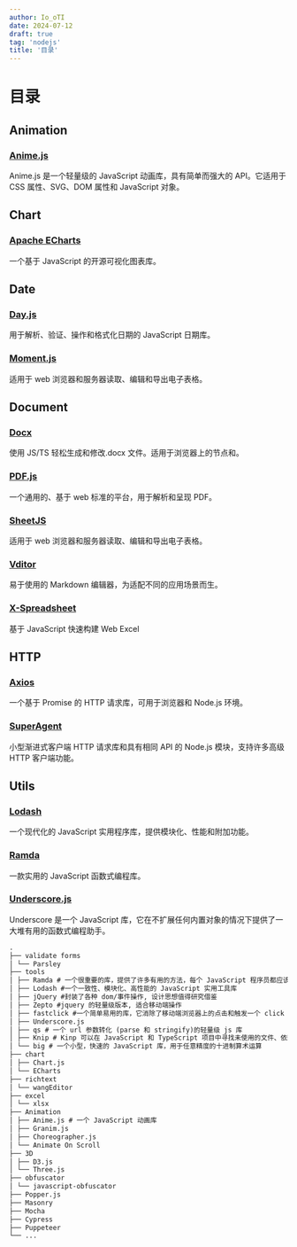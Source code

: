 ```yaml
---
author: Io_oTI
date: 2024-07-12
draft: true
tag: 'nodejs'
title: '目录'
---
```


# 目录

## Animation

### [Anime.js](./animation/animejs.md)

Anime.js 是一个轻量级的 JavaScript 动画库，具有简单而强大的 API。它适用于 CSS 属性、SVG、DOM 属性和 JavaScript 对象。

## Chart

### [Apache ECharts](./chart/apache-echarts.md)

一个基于 JavaScript 的开源可视化图表库。

## Date

### [Day.js](./date/day.md)

用于解析、验证、操作和格式化日期的 JavaScript 日期库。

### [Moment.js](./date/moment.md)

适用于 web 浏览器和服务器读取、编辑和导出电子表格。

## Document

### [Docx](./document/docx.md)

使用 JS/TS 轻松生成和修改.docx 文件。适用于浏览器上的节点和。

### [PDF.js](./document/pdfjs.md)

一个通用的、基于 web 标准的平台，用于解析和呈现 PDF。

### [SheetJS](./document/sheetjs.md)

适用于 web 浏览器和服务器读取、编辑和导出电子表格。

### [Vditor](./document/vditor.md)

易于使用的 Markdown 编辑器，为适配不同的应用场景而生。

### [X-Spreadsheet](./document/x-spreadsheet.md)

基于 JavaScript 快速构建 Web Excel

## HTTP

### [Axios](./http/axios.md)

一个基于 Promise 的 HTTP 请求库，可用于浏览器和 Node.js 环境。

### [SuperAgent](./http/superagent.md)

小型渐进式客户端 HTTP 请求库和具有相同 API 的 Node.js 模块，支持许多高级 HTTP 客户端功能。

## Utils

### [Lodash](./utils/lodash.md)

一个现代化的 JavaScript 实用程序库，提供模块化、性能和附加功能。

### [Ramda](./utils/ramda.md)

一款实用的 JavaScript 函数式编程库。

### [Underscore.js](./utils/underscorejs.md)

Underscore 是一个 JavaScript 库，它在不扩展任何内置对象的情况下提供了一大堆有用的函数式编程助手。

```markdown
.
├── validate forms
│ └── Parsley
├── tools
│ ├── Ramda # 一个很重要的库，提供了许多有用的方法，每个 JavaScript 程序员都应该掌握这个工具
│ ├── Lodash #一个一致性、模块化、高性能的 JavaScript 实用工具库
│ ├── jQuery #封装了各种 dom/事件操作, 设计思想值得研究借鉴
│ ├── Zepto #jquery 的轻量级版本, 适合移动端操作
│ ├── fastclick #一个简单易用的库，它消除了移动端浏览器上的点击和触发一个 click 事件之间的 300ms 的延迟。
│ ├── Underscore.js
│ ├── qs # 一个 url 参数转化 (parse 和 stringify)的轻量级 js 库
│ ├── Knip # Kinp 可以在 JavaScript 和 TypeScript 项目中寻找未使用的文件、依赖和导出，并移除掉
│ └── big # 一个小型，快速的 JavaScript 库，用于任意精度的十进制算术运算
├── chart
│ ├── Chart.js
│ └── ECharts
├── richtext
│ └── wangEditor
├── excel
│ └── xlsx
├── Animation
│ ├── Anime.js # 一个 JavaScript 动画库
│ ├── Granim.js
│ ├── Choreographer.js
│ └── Animate On Scroll
├── 3D
│ ├── D3.js
│ └── Three.js
├── obfuscator
│ └── javascript-obfuscator
├── Popper.js
├── Masonry
├── Mocha
├── Cypress
├── Puppeteer
└── ...
```

